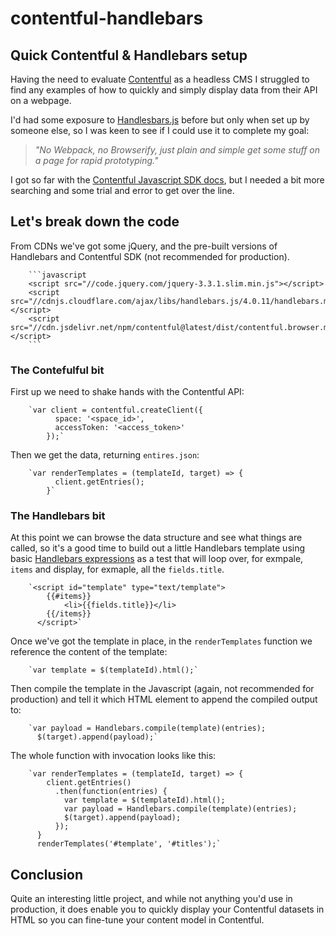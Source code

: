 # contentful-handlebars
## Quick Contentful & Handlebars setup

Having the need to evaluate [Contentful](https://www.contentful.com) as a headless CMS I struggled to find any examples of how to quickly and simply display data from their API on a webpage.

I'd had some exposure to [Handlesbars.js](https://handlebarsjs.com) before but only when set up by someone else, so I was keen to see if I could use it to complete my goal:

> _"No Webpack, no Browserify, just plain and simple get some stuff on a page for rapid prototyping."_

I got so far with the [Contentful Javascript SDK docs](https://www.contentful.com/developers/docs/javascript/tutorials/using-js-cda-sdk/), but I needed a bit more searching and some trial and error to get over the line.

## Let's break down the code

From CDNs we've got some jQuery, and the pre-built versions of Handlebars and Contentful SDK (not recommended for production).

        ```javascript
        <script src="//code.jquery.com/jquery-3.3.1.slim.min.js"></script>
        <script src="//cdnjs.cloudflare.com/ajax/libs/handlebars.js/4.0.11/handlebars.min.js"></script>
        <script src="//cdn.jsdelivr.net/npm/contentful@latest/dist/contentful.browser.min.js"></script>
        ```
      

### The Contefulful bit

First up we need to shake hands with the Contentful API:

        `var client = contentful.createClient({
              space: '<space_id>',
              accessToken: '<access_token>'
            });` 
      

Then we get the data, returning `entires.json`:

        `var renderTemplates = (templateId, target) => {
              client.getEntries();
            }` 
      

### The Handlebars bit

At this point we can browse the data structure and see what things are called, so it's a good time to build out a little Handlebars template using basic [Handlebars expressions](https://handlebarsjs.com/expressions.html) as a test that will loop over, for exmpale, `items` and display, for exmaple, all the `fields.title`.

        `<script id="template" type="text/template">
            {{#items}}
                <li>{{fields.title}}</li>
            {{/items}}
          </script>` 
      

Once we've got the template in place, in the `renderTemplates` function we reference the content of the template:

        `var template = $(templateId).html();` 
      

Then compile the template in the Javascript (again, not recommended for production) and tell it which HTML element to append the compiled output to:

        `var payload = Handlebars.compile(template)(entries);
          $(target).append(payload);` 
      

The whole function with invocation looks like this:

        `var renderTemplates = (templateId, target) => {
            client.getEntries()
              .then(function(entries) {
                var template = $(templateId).html();
                var payload = Handlebars.compile(template)(entries);
                $(target).append(payload);
              });
          }
          renderTemplates('#template', '#titles');` 

## Conclusion

Quite an interesting little project, and while not anything you'd use in production, it does enable you to quickly display your Contentful datasets in HTML so you can fine-tune your content model in Contentful.
